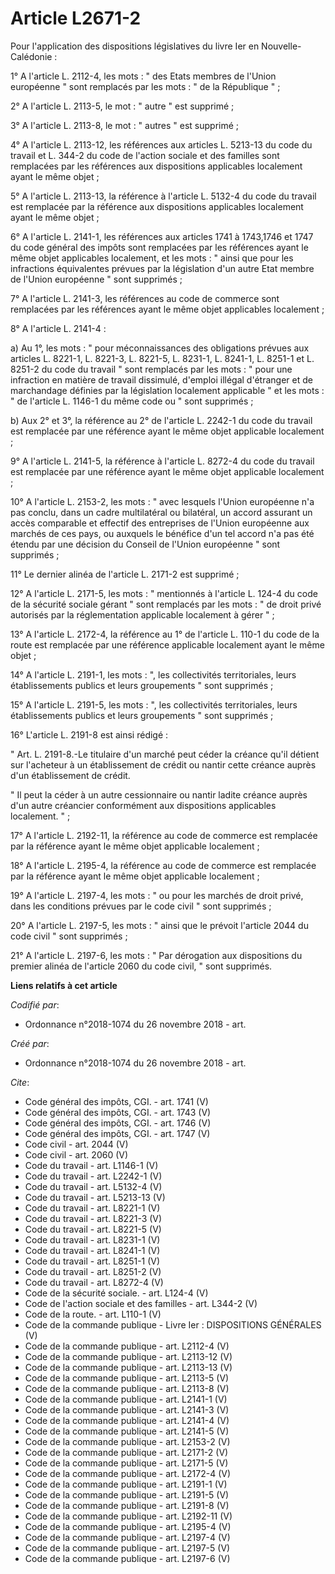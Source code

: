 # Article L2671-2

Pour l'application des dispositions législatives du livre Ier en Nouvelle-Calédonie : 

1° A l'article L. 2112-4, les mots : " des Etats membres de l'Union européenne " sont remplacés par les mots : " de la
République " ; 

2° A l'article L. 2113-5, le mot : " autre " est supprimé ; 

3° A l'article L. 2113-8, le mot : " autres " est supprimé ; 

4° A l'article L. 2113-12, les références aux articles L. 5213-13 du code du travail et L. 344-2 du code de l'action sociale
et des familles sont remplacées par les références aux dispositions applicables localement ayant le même objet ; 

5° A l'article L. 2113-13, la référence à l'article L. 5132-4 du code du travail est remplacée par la référence aux
dispositions applicables localement ayant le même objet ; 

6° A l'article L. 2141-1, les références aux articles 1741 à 1743,1746 et 1747 du code général des impôts sont remplacées par
les références ayant le même objet applicables localement, et les mots : " ainsi que pour les infractions équivalentes
prévues par la législation d'un autre Etat membre de l'Union européenne " sont supprimés ; 

7° A l'article L. 2141-3, les références au code de commerce sont remplacées par les références ayant le même objet
applicables localement ; 

8° A l'article L. 2141-4 : 

a) Au 1°, les mots : " pour méconnaissances des obligations prévues aux articles L. 8221-1, L. 8221-3, L. 8221-5, L. 8231-1,
L. 8241-1, L. 8251-1 et L. 8251-2 du code du travail " sont remplacés par les mots : " pour une infraction en matière de
travail dissimulé, d'emploi illégal d'étranger et de marchandage définies par la législation localement applicable " et les
mots : " de l'article L. 1146-1 du même code ou " sont supprimés ; 

b) Aux 2° et 3°, la référence au 2° de l'article L. 2242-1 du code du travail est remplacée par une référence ayant le même
objet applicable localement ; 

9° A l'article L. 2141-5, la référence à l'article L. 8272-4 du code du travail est remplacée par une référence ayant le même
objet applicable localement ; 

10° A l'article L. 2153-2, les mots : " avec lesquels l'Union européenne n'a pas conclu, dans un cadre multilatéral ou
bilatéral, un accord assurant un accès comparable et effectif des entreprises de l'Union européenne aux marchés de ces pays,
ou auxquels le bénéfice d'un tel accord n'a pas été étendu par une décision du Conseil de l'Union européenne " sont
supprimés ; 

11° Le dernier alinéa de l'article L. 2171-2 est supprimé ; 

12° A l'article L. 2171-5, les mots : " mentionnés à l'article L. 124-4 du code de la sécurité sociale gérant " sont
remplacés par les mots : " de droit privé autorisés par la réglementation applicable localement à gérer " ; 

13° A l'article L. 2172-4, la référence au 1° de l'article L. 110-1 du code de la route est remplacée par une référence
applicable localement ayant le même objet ; 

14° A l'article L. 2191-1, les mots : ", les collectivités territoriales, leurs établissements publics et leurs groupements "
sont supprimés ; 

15° A l'article L. 2191-5, les mots : ", les collectivités territoriales, leurs établissements publics et leurs groupements "
sont supprimés ; 

16° L'article L. 2191-8 est ainsi rédigé : 

" Art. L. 2191-8.-Le titulaire d'un marché peut céder la créance qu'il détient sur l'acheteur à un établissement de crédit ou
nantir cette créance auprès d'un établissement de crédit. 

" Il peut la céder à un autre cessionnaire ou nantir ladite créance auprès d'un autre créancier conformément aux dispositions
applicables localement. " ; 

17° A l'article L. 2192-11, la référence au code de commerce est remplacée par la référence ayant le même objet applicable
localement ; 

18° A l'article L. 2195-4, la référence au code de commerce est remplacée par la référence ayant le même objet applicable
localement ; 

19° A l'article L. 2197-4, les mots : " ou pour les marchés de droit privé, dans les conditions prévues par le code civil "
sont supprimés ; 

20° A l'article L. 2197-5, les mots : " ainsi que le prévoit l'article 2044 du code civil " sont supprimés ; 

21° A l'article L. 2197-6, les mots : " Par dérogation aux dispositions du premier alinéa de l'article 2060 du code civil, "
sont supprimés.

**Liens relatifs à cet article**

_Codifié par_:

  - Ordonnance n°2018-1074 du 26 novembre 2018 - art.

_Créé par_:

  - Ordonnance n°2018-1074 du 26 novembre 2018 - art.

_Cite_:

  - Code général des impôts, CGI. - art. 1741 (V)
  - Code général des impôts, CGI. - art. 1743 (V)
  - Code général des impôts, CGI. - art. 1746 (V)
  - Code général des impôts, CGI. - art. 1747 (V)
  - Code civil - art. 2044 (V)
  - Code civil - art. 2060 (V)
  - Code du travail - art. L1146-1 (V)
  - Code du travail - art. L2242-1 (V)
  - Code du travail - art. L5132-4 (V)
  - Code du travail - art. L5213-13 (V)
  - Code du travail - art. L8221-1 (V)
  - Code du travail - art. L8221-3 (V)
  - Code du travail - art. L8221-5 (V)
  - Code du travail - art. L8231-1 (V)
  - Code du travail - art. L8241-1 (V)
  - Code du travail - art. L8251-1 (V)
  - Code du travail - art. L8251-2 (V)
  - Code du travail - art. L8272-4 (V)
  - Code de la sécurité sociale. - art. L124-4 (V)
  - Code de l'action sociale et des familles - art. L344-2 (V)
  - Code de la route. - art. L110-1 (V)
  - Code de la commande publique -  Livre Ier : DISPOSITIONS GÉNÉRALES (V)
  - Code de la commande publique - art. L2112-4 (V)
  - Code de la commande publique - art. L2113-12 (V)
  - Code de la commande publique - art. L2113-13 (V)
  - Code de la commande publique - art. L2113-5 (V)
  - Code de la commande publique - art. L2113-8 (V)
  - Code de la commande publique - art. L2141-1 (V)
  - Code de la commande publique - art. L2141-3 (V)
  - Code de la commande publique - art. L2141-4 (V)
  - Code de la commande publique - art. L2141-5 (V)
  - Code de la commande publique - art. L2153-2 (V)
  - Code de la commande publique - art. L2171-2 (V)
  - Code de la commande publique - art. L2171-5 (V)
  - Code de la commande publique - art. L2172-4 (V)
  - Code de la commande publique - art. L2191-1 (V)
  - Code de la commande publique - art. L2191-5 (V)
  - Code de la commande publique - art. L2191-8 (V)
  - Code de la commande publique - art. L2192-11 (V)
  - Code de la commande publique - art. L2195-4 (V)
  - Code de la commande publique - art. L2197-4 (V)
  - Code de la commande publique - art. L2197-5 (V)
  - Code de la commande publique - art. L2197-6 (V)
